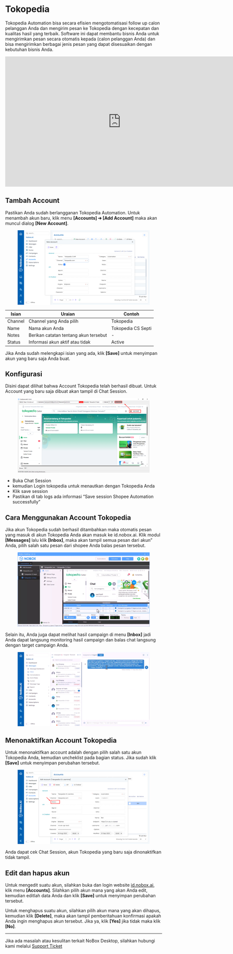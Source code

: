 # Tokopedia

Tokopedia Automation bisa secara efisien mengotomatisasi follow up calon pelanggan Anda dan mengirim pesan ke Tokopedia dengan kecepatan dan kualitas hasil yang terbaik. Software ini dapat membantu bisnis Anda untuk mengirimkan pesan secara otomatis kepada (calon pelanggan Anda) dan bisa mengirimkan berbagai jenis pesan yang dapat disesuaikan dengan kebutuhan bisnis Anda.

<iframe width="742" height="418" src="https://www.youtube.com/embed/TWrebWqXvRc/" title="01. Instalasi NoBox Desktop" frameborder="0" allow="accelerometer; autoplay; clipboard-write; encrypted-media; gyroscope; picture-in-picture; web-share" referrerpolicy="strict-origin-when-cross-origin" allowfullscreen></iframe>

## **Tambah Account**

Pastikan Anda sudah berlangganan Tokopedia Automation. Untuk menambah akun baru, klik menu **\[Accounts] ➔ \[Add Account]** maka akan muncul dialog **\[New Account]**.

<figure><img src="../.gitbook/assets/add account tokopedia.png" alt=""><figcaption></figcaption></figure>

| Isian   | Uraian                                | Contoh             |
| ------- | ------------------------------------- | ------------------ |
| Channel | Channel yang Anda pilih               | Tokopedia          |
| Name    | Nama akun Anda                        | Tokopedia CS Septi |
| Notes   | Berikan catatan tentang akun tersebut | -                  |
| Status  | Informasi akun aktif atau tidak       | Active             |

Jika Anda sudah melengkapi isian yang ada, klik **\[Save]** untuk menyimpan akun yang baru saja Anda buat.

## **Konfigurasi**

Disini dapat dilihat bahwa Account Tokopedia telah berhasil dibuat. Untuk Account yang baru saja dibuat akan tampil di Chat Session.

<figure><img src="../.gitbook/assets/konfigurasi tokopedia.png" alt=""><figcaption></figcaption></figure>

- Buka Chat Session
- kemudian Login tokopedia untuk menautkan dengan Tokopedia Anda
- Klik save session
- Pastikan di tab logs ada informasi “Save session Shopee Automation successfully”

## **Cara Menggunakan Account Tokopedia**

Jika akun Tokopedia sudah berhasil ditambahkan maka otomatis pesan yang masuk di akun Tokopedia Anda akan masuk ke id.nobox.ai. Klik modul **\[Messages]** lalu klik **\[Inbox]**, maka akan tampil semua pesan dari akun” Anda, pilih salah satu pesan dari shopee Anda balas pesan tersebut.

<figure><img src="../.gitbook/assets/Outbox Tokopedia.png" alt=""><figcaption></figcaption></figure>

Selain itu, Anda juga dapat melihat hasil campaign di menu **\[Inbox]** jadi Anda dapat langsung monitoring hasil campaign dan balas chat langsung dengan target campaign Anda.

<figure><img src="../.gitbook/assets/Inbox Tokopedia.png" alt=""><figcaption></figcaption></figure>

## **Menonaktifkan Account Tokopedia**

Untuk menonaktifkan account adalah dengan pilih salah satu akun Tokopedia Anda, kemudian uncheklist pada bagian status. Jika sudah klik **\[Save]** untuk menyimpan perubahan tersebut.

<figure><img src="../.gitbook/assets/Nonaktif Tokped.png" alt=""><figcaption></figcaption></figure>

Anda dapat cek Chat Session, akun Tokopedia yang baru saja dinonaktifkan tidak tampil.

## **Edit dan hapus akun**

Untuk mengedit suatu akun, silahkan buka dan login website [id.nobox.ai](https://id.nobox.ai/), klik menu **\[Accounts]**. Silahkan pilih akun mana yang akan Anda edit, kemudian editlah data Anda dan klik **\[Save]** untuk menyimpan perubahan tersebut.

Untuk menghapus suatu akun, silahkan pilih akun mana yang akan dihapus, kemudian klik **\[Delete]**, maka akan tampil pemberitahuan konfirmasi apakah Anda ingin menghapus akun tersebut. Jika ya, klik **\[Yes]** jika tidak maka klik **\[No]**.

---

Jika ada masalah atau kesulitan terkait NoBox Desktop, silahkan hubungi kami melalui [Support Ticket](https://crm.nobox.ai/clients/tickets)
